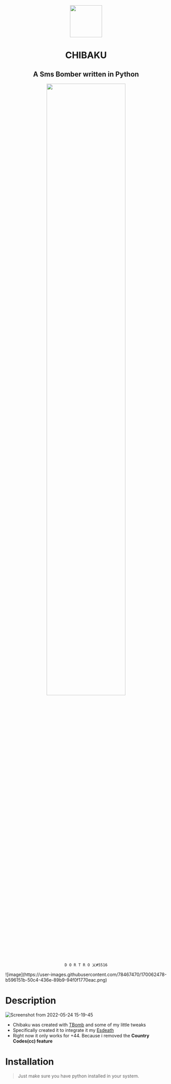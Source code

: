 <div id="header" align="center">
  <img src="https://user-images.githubusercontent.com/78467470/168476573-b0df52f2-c02b-4c41-abc2-46764bc7375c.png" width="100"/>
  <h1>CHIBAKU</h1><h2>A Sms Bomber written in Python</h2>

  <img src="https://c.tenor.com/RlLrwGJl5T4AAAAC/chibaku-tensei-sasuke-uchiha.gif" width=70%/>

  `D O R T R O 乂#5516`

</div>
![image](https://user-images.githubusercontent.com/78467470/170062478-b596151b-50c4-436e-89b9-94f0f1770eac.png)


<h1>Description</h1>


![Screenshot from 2022-05-24 15-19-45](https://user-images.githubusercontent.com/78467470/170058605-3290c031-87f1-41a0-b358-55b2c8eb0755.png)
* Chibaku was created with [TBomb](https://github.com/TheSpeedX/TBomb) and some of my little tweaks
* Specifically created it to integrate it my [Esdeath](https://github.com/DORTROX/ESDEATH)
* Right now it only works for +44. Because i removed the **Country Codes(cc) feature**

<h1>Installation</h1>

> Just make sure you have python installed in your system.


